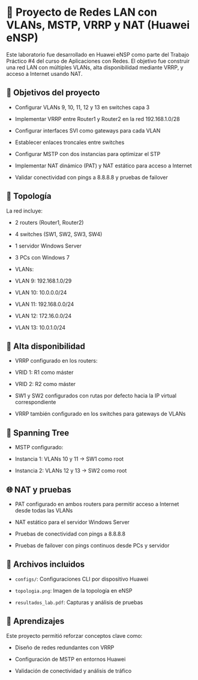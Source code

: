 # 🧪 Proyecto de Redes LAN con VLANs, MSTP, VRRP y NAT (Huawei eNSP)



Este laboratorio fue desarrollado en Huawei eNSP como parte del Trabajo Práctico #4 del curso de Aplicaciones con Redes. El objetivo fue construir una red LAN con múltiples VLANs, alta disponibilidad mediante VRRP, y acceso a Internet usando NAT.



## 🎯 Objetivos del proyecto



- Configurar VLANs 9, 10, 11, 12 y 13 en switches capa 3

- Implementar VRRP entre Router1 y Router2 en la red 192.168.1.0/28

- Configurar interfaces SVI como gateways para cada VLAN

- Establecer enlaces troncales entre switches

- Configurar MSTP con dos instancias para optimizar el STP

- Implementar NAT dinámico (PAT) y NAT estático para acceso a Internet

- Validar conectividad con pings a 8.8.8.8 y pruebas de failover



## 🧱 Topología



La red incluye:

- 2 routers (Router1, Router2)

- 4 switches (SW1, SW2, SW3, SW4)

- 1 servidor Windows Server

- 3 PCs con Windows 7

- VLANs:  

- VLAN 9: 192.168.1.0/29  

- VLAN 10: 10.0.0.0/24  

- VLAN 11: 192.168.0.0/24  

- VLAN 12: 172.16.0.0/24  

- VLAN 13: 10.0.1.0/24



## 🔐 Alta disponibilidad



- VRRP configurado en los routers:

- VRID 1: R1 como máster

- VRID 2: R2 como máster

- SW1 y SW2 configurados con rutas por defecto hacia la IP virtual correspondiente

- VRRP también configurado en los switches para gateways de VLANs



## 🌉 Spanning Tree



- MSTP configurado:

- Instancia 1: VLANs 10 y 11 → SW1 como root

- Instancia 2: VLANs 12 y 13 → SW2 como root



## 🌐 NAT y pruebas



- PAT configurado en ambos routers para permitir acceso a Internet desde todas las VLANs

- NAT estático para el servidor Windows Server

- Pruebas de conectividad con pings a 8.8.8.8

- Pruebas de failover con pings continuos desde PCs y servidor



## 📂 Archivos incluidos



- `configs/`: Configuraciones CLI por dispositivo Huawei

- `topologia.png`: Imagen de la topología en eNSP

- `resultados_lab.pdf`: Capturas y análisis de pruebas



## 🧠 Aprendizajes



Este proyecto permitió reforzar conceptos clave como:

- Diseño de redes redundantes con VRRP

- Configuración de MSTP en entornos Huawei

- Validación de conectividad y análisis de tráfico

